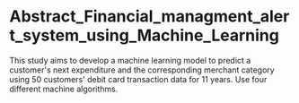 # Abstract_Financial_managment_alert_system_using_Machine_Learning
This study aims to develop a machine  learning model to predict a customer's next expenditure and the corresponding merchant category  using 50 customers' debit card transaction data for 11 years. Use four different machine algorithms.
